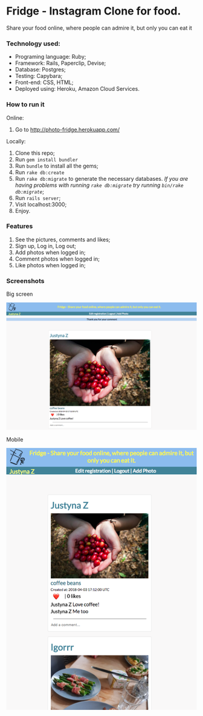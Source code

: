 # Fridge - Instagram Clone for food.
Share your food online, where people can admire it, but only you can eat it

### Technology used:

* Programing language: Ruby;
* Framework: Rails, Paperclip, Devise;
* Database: Postgres;
* Testing: Capybara;
* Front-end: CSS, HTML;
* Deployed using: Heroku, Amazon Cloud Services.

### How to run it

Online:
1. Go to http://photo-fridge.herokuapp.com/

Locally:
1. Clone this repo;
2. Run ```gem install bundler```
3. Run ```bundle``` to install all the gems;
4. Run ```rake db:create```
5. Run ```rake db:migrate``` to generate the necessary databases. *If you are having problems with running ```rake db:migrate``` try running ```bin/rake db:migrate```*;
6. Run ```rails server```;
7. Visit localhost:3000;
8. Enjoy.

### Features

1) See the pictures, comments and likes;
2) Sign up, Log in, Log out;
3) Add photos when logged in;
4) Comment photos when logged in;
5) Like photos when logged in;

### Screenshots

Big screen

![See image](/images/img1.png)

Mobile

![See image](/images/img2.png)
